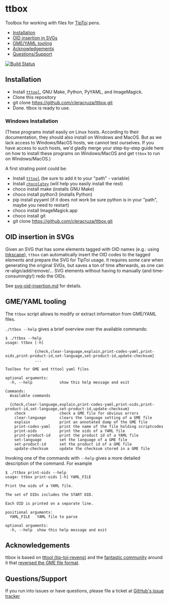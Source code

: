 # ttbox

Toolbox for working with files for [TipToi](https://www.tiptoi.com/) pens.

* [Installation](#installation)
* [OID insertion in SVGs](#oid-insertion-in-svgs)
* [GME/YAML tooling](#gmeyaml-tooling)
* [Acknowledgements](#acknowledgements)
* [Questions/Support](#questionssupport)

[![Build Status](https://travis-ci.org/cleracruza/ttbox.svg?branch=master)](https://travis-ci.org/cleracruza/ttbox)

## Installation

* Install [`tttool`](https://github.com/entropia/tip-toi-reveng), GNU Make, Python, PyYAML, and ImageMagick.
* Clone this repository
* git clone https://github.com/cleracruza/ttbox.git
* Done. ttbox is ready to use.

### Windows Installation
  
  (These programs install easily on Linux hosts. According to their
  documentation, they should also install on Windows and MacOS. But as
  we lack access to Windows/MacOS hosts, we cannot test ourselves. If
  you have access to such hosts, we'd gladly merge your step-by-step
  guide here on how to install these programs on Windows/MacOS and get
  `ttbox` to run on Windows/MacOS.)

A first strating point could be:
* Install [`tttool`](https://github.com/entropia/tip-toi-reveng) (be sure to add it to your "path" - variable)
* Install [`chocolatey`](https://chocolatey.org/install) (will help you easily install the rest)
* choco install make (installs GNU Make)
* choco install python3 (installs Python)
* pip install pyyaml (if it does not work be sure python is in your "path", maybe you need to restart)
* choco install ImageMagick.app
* choco install git
* git clone https://github.com/cleracruza/ttbox.git


## OID insertion in SVGs

Given an SVG that has some elements tagged with OID names (e.g.: using [Inkscape](https://inkscape.org/)), `ttbox` can automatically insert the OID codes to the tagged elements and prepare the SVG for TipToi usage. It requires some care when generating the original SVGs, but saves a ton of time afterwards, as one can re-align/add/remove/... SVG elements without having to manually (and time-consumingly!) redo the OIDs.

See [svg-oid-insertion.md](svg-oid-insertion.md) for details.

## GME/YAML tooling

The `ttbox` script allows to modify or extract information from GME/YAML files.

`./ttbox --help` gives a brief overview over the available commands:

```
$ ./ttbox --help
usage: ttbox [-h]
             
             {check,clear-language,explain,print-codes-yaml,print-oids,print-product-id,set-language,set-product-id,update-checksum}
             ...

Toolbox for GME and tttool yaml files

optional arguments:
  -h, --help            show this help message and exit

Commands:
  Available commands

  {check,clear-language,explain,print-codes-yaml,print-oids,print-product-id,set-language,set-product-id,update-checksum}
    check               check a GME file for obvious errors
    clear-language      clears the language setting of a GME file
    explain             print an annotated dump of the GME file
    print-codes-yaml    print the name of the file holding scriptcodes
    print-oids          print the oids of a YAML file
    print-product-id    print the product id of a YAML file
    set-language        set the language of a GME file
    set-product-id      set the product id of a GME file
    update-checksum     update the checksum stored in a GME file
```

Invoking one of the commands with `--help` gives a more detailed description of the command. For example

```
$ ./ttbox print-oids --help
usage: ttbox print-oids [-h] YAML_FILE

Print the oids of a YAML file.

The set of OIDs includes the START OID.

Each OID is printed on a separate line.

positional arguments:
  YAML_FILE   YAML file to parse

optional arguments:
  -h, --help  show this help message and exit
```

## Acknowledgements

ttbox is based on [tttool (tip-toi-reveng)](https://github.com/entropia/tip-toi-reveng) and the [fantastic community](https://lists.nomeata.de/mailman/listinfo/tiptoi) around it that [reversed the GME file format](https://github.com/entropia/tip-toi-reveng/blob/master/GME-Format.md).

## Questions/Support

If you run into issues or have questions, please file a ticket at [GitHub's issue tracker](https://github.com/cleracruza/ttbox/issues/new)
